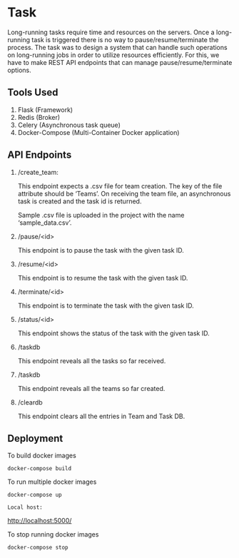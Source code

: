 # Task
Long-running tasks require time and resources on the servers. Once a long-running task is triggered there is no way to pause/resume/terminate the process. The task was to design a system that can handle such operations on long-running jobs in order to utilize resources efficiently. For this, we have to make REST API endpoints that can manage pause/resume/terminate options.

## Tools Used
1. Flask  (Framework)
2. Redis  (Broker)
3. Celery (Asynchronous task queue)
4. Docker-Compose (Multi-Container Docker application)

## API Endpoints
1. /create_team:

    This endpoint expects a .csv file for team creation. The key of the file attribute should be ‘Teams’. On receiving the team file, an asynchronous task is created and the task id is returned.

    Sample .csv file is uploaded in the project with the name ‘sample_data.csv’. 

2. /pause/\<id>

    This endpoint is to pause the task with the given task ID.

3. /resume/\<id>

    This endpoint is to resume the task with the given task ID.

4. /terminate/\<id>

    This endpoint is to terminate the task with the given task ID.

5. /status/\<id>

    This endpoint shows the status of the task with the given task ID.

6. /taskdb

    This endpoint reveals all the tasks so far received. 

7. /taskdb

    This endpoint reveals all the teams so far created.

8. /cleardb

    This endpoint clears all the entries in Team and Task DB. 

## Deployment

To build docker images

```docker-compose build```

To run multiple docker images

```docker-compose up```

    Local host:
[http://localhost:5000/](http://localhost:5000/)

To stop running docker images

```docker-compose stop``` 
